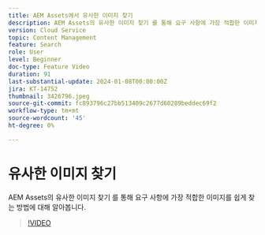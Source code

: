 ```yaml
---
title: AEM Assets에서 유사한 이미지 찾기
description: AEM Assets의 유사한 이미지 찾기 를 통해 요구 사항에 가장 적합한 이미지를 쉽게 찾는 방법에 대해 알아봅니다.
version: Cloud Service
topic: Content Management
feature: Search
role: User
level: Beginner
doc-type: Feature Video
duration: 91
last-substantial-update: 2024-01-08T00:00:00Z
jira: KT-14752
thumbnail: 3426796.jpeg
source-git-commit: fc893796c27bb513409c2677d60289beddec69f2
workflow-type: tm+mt
source-wordcount: '45'
ht-degree: 0%

---
```



# 유사한 이미지 찾기

AEM Assets의 유사한 이미지 찾기 를 통해 요구 사항에 가장 적합한 이미지를 쉽게 찾는 방법에 대해 알아봅니다.

>[!VIDEO](https://video.tv.adobe.com/v/3426796/?learn=on)
